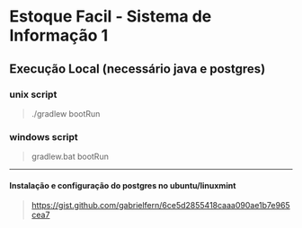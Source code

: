# Estoque Facil - Sistema de Informação 1

## Execução Local (necessário java e postgres)
### unix script
> ./gradlew bootRun
### windows script
> gradlew.bat bootRun

---

#### Instalação e configuração do postgres no ubuntu/linuxmint
> https://gist.github.com/gabrielfern/6ce5d2855418caaa090ae1b7e965cea7
